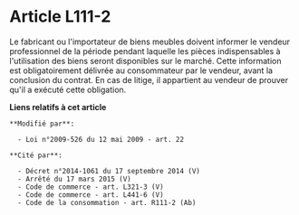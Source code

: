 # Article L111-2

Le fabricant ou l'importateur de biens meubles doivent informer le vendeur professionnel de la période pendant laquelle les
pièces indispensables à l'utilisation des biens seront disponibles sur le marché. Cette information est obligatoirement
délivrée au consommateur par le vendeur, avant la conclusion du contrat. En cas de litige, il appartient au vendeur de
prouver qu'il a exécuté cette obligation.

**Liens relatifs à cet article**

	**Modifié par**:

	  - Loi n°2009-526 du 12 mai 2009 - art. 22

	**Cité par**:

	  - Décret n°2014-1061 du 17 septembre 2014 (V)
	  - Arrêté du 17 mars 2015 (V)
	  - Code de commerce - art. L321-3 (V)
	  - Code de commerce - art. L441-6 (V)
	  - Code de la consommation - art. R111-2 (Ab)
